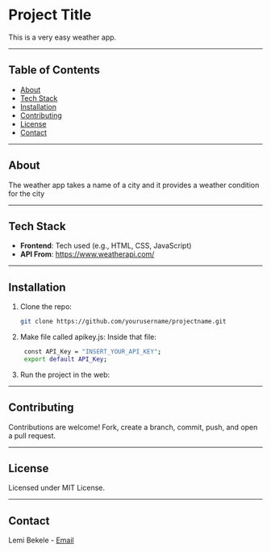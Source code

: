 # **Project Title**

This is a very easy weather app.

---

## **Table of Contents**

- [About](#about)
- [Tech Stack](#tech-stack)
- [Installation](#installation)
- [Contributing](#contributing)
- [License](#license)
- [Contact](#contact)

---

## **About**

The weather app takes a name of a city and it provides a weather condition for the city

---

## **Tech Stack**

- **Frontend**: Tech used (e.g., HTML, CSS, JavaScript)
- **API From**: https://www.weatherapi.com/

---

## **Installation**

1. Clone the repo:
   ```bash
   git clone https://github.com/yourusername/projectname.git
   ```
2. Make file called apikey.js:
   Inside that file:

   ```bash
    const API_Key = "INSERT_YOUR_API_KEY";
    export default API_Key;

   ```

3. Run the project in the web:

---

## **Contributing**

Contributions are welcome! Fork, create a branch, commit, push, and open a pull request.

---

## **License**

Licensed under MIT License.

---

## **Contact**

Lemi Bekele - [Email](mailto:lemibek@gmail.com)
